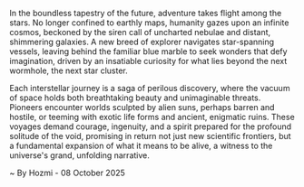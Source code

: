 
In the boundless tapestry of the future, adventure takes flight among the stars. No longer confined to earthly maps, humanity gazes upon an infinite cosmos, beckoned by the siren call of uncharted nebulae and distant, shimmering galaxies. A new breed of explorer navigates star-spanning vessels, leaving behind the familiar blue marble to seek wonders that defy imagination, driven by an insatiable curiosity for what lies beyond the next wormhole, the next star cluster.

Each interstellar journey is a saga of perilous discovery, where the vacuum of space holds both breathtaking beauty and unimaginable threats. Pioneers encounter worlds sculpted by alien suns, perhaps barren and hostile, or teeming with exotic life forms and ancient, enigmatic ruins. These voyages demand courage, ingenuity, and a spirit prepared for the profound solitude of the void, promising in return not just new scientific frontiers, but a fundamental expansion of what it means to be alive, a witness to the universe's grand, unfolding narrative.

~ By Hozmi - 08 October 2025
